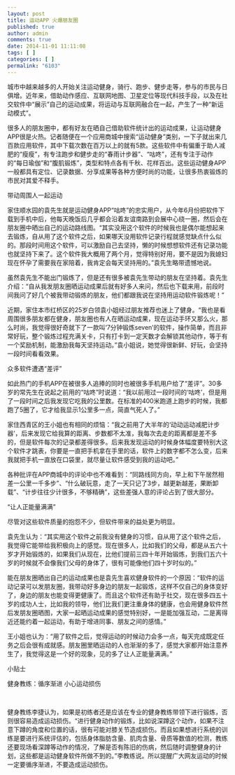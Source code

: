 ```yaml
---
layout: post
title: 运动APP 火爆朋友圈
published: true
author: admin
comments: true
date: 2014-11-01 11:11:08
tags: [ ]
categories: [ ]
permalink: "6103"
---
```

城市中越来越多的人开始关注运动健身，骑行、跑步、健步走等，参与的市民与日俱增。近年来，借助动作感应、互联网地图、卫星定位等现代科技手段，以及在社交软件中“展示”自己的运动成果，将运动与互联网融合在一起，产生了一种“新运动模式”。

很多人的朋友圈中，都有好友在晒自己借助软件统计出的运动成果，让运动健身APP很是火热。记者随便在一个应用商城中搜索“运动健身”类别，一下子就出来几百款应用软件，其中下载次数在百万以上的就有5款。这些软件中有偏重于助人减肥的“瘦瘦”，有专注跑步和健步走的“春雨计步器”、“咕咚”，还有专注于动作的“每日瑜伽”和“腹肌锻炼”，类型和特点各有千秋、花样百出。这些运动健身APP一般都具有定位、记录数据、分享成果等各种方便时尚的功能，让很多热衷锻炼的市民对其爱不释手。

带动周围人一起运动

家住顺水园的袁先生就是运动健身APP“咕咚”的忠实用户，从今年6月份把软件下载到手机中后，他每天晚饭后几乎都会沿着友谊南路到会展中心绕一圈，然后会在朋友圈中晒出自己的运动路线图。“其实没用这个软件的时候我也是偶尔能想起来去锻炼，自从用了这个软件之后，如果哪天没用软件记录行程就感觉缺点什么似的。那段时间用这个软件，可以激励自己去坚持，懒的时候想想软件还有记录功能也就坚持下来了。这个软件我大概用了两个月，觉得特别好用，要不是因为我媳妇现在怀孕了需要我在家陪着，我肯定会每天坚持用的。”袁先生略带遗憾地说。

虽然袁先生不能出门锻炼了，但是还有很多被袁先生带动的朋友在坚持着。袁先生介绍：“自从我发朋友圈晒运动成果后就有好多人来问，然后也下载来用，前段时间我问了好几个被我带动锻炼的朋友，他们都跟我说在坚持用运动软件锻炼呢！”

近期，家住本市红桥区的25岁白领袁小姐经过朋友推荐也迷上了健身。“我也是看周围很多朋友都在健身，朋友圈也有人在晒运动成果，现在运动手环又那么火，那么时尚，我觉得很好奇就下了一款叫‘7分钟锻炼seven’的软件，操作简单，而且非常好玩，整个锻炼过程充满关卡，只有打卡到一定天数才会解锁其他动作，等于有一个奖励机制，能激励我每天坚持运动。”袁小姐说，她觉得很新鲜、好玩，会坚持一段时间看看效果。

众多软件遭遇“差评”

如此热门的手机APP在被很多人追捧的同时也被很多手机用户给了“差评”。30多岁的常先生在说起之前用的“咕咚”时说道：“我以前用过一段时间的‘咕咚’，但是用了一段时间之后我发现它吃我的公里数。在标准的400米跑道上跑步的时候，我都跑了5圈了，它才给我显示1公里多一点，简直气死人了。”

家住西青区的王小姐也有相同的烦恼：“我之前用了大半年的‘动动运动减肥计步器’，后来发现它给我算的距离、步数都不太准，我每次去走的距离都是差不多的，但是软件每次的记录都差得很多。后来我发现运动的时候身体幅度要特别大这个软件才跳表，你要是一直把手机拿在手里的话，软件上的数字都不怎么变，后来我就把手机一直放在口袋里，就尽量让软件感受到我的运动吧。”

各种批评在APP商城中的评论中也不难看到：“同路线同方向，早上和下午居然相差一公里一千多步”、“什么破玩意，走了一天只记了3步，越更新越差，果断卸载”、“计步往往少计很多，不够精确”，这些差强人意的评论占到了很大部分。

“让人正能量满满”

尽管对这些软件质量的抱怨不少，但软件带来的益处更为明显。

袁先生认为：“其实用这个软件之前我没有健身的习惯，自从用了这个软件之后，我觉得它能带给我积极向上的感觉。现在很多人，比如我们的父母，都是从五六十岁才开始锻炼的，如果我们从现在，比他们提前三四十年开始锻炼，到我们五六十岁的时候就不会像我们父母的身体了，很有可能像他们四十岁时似的。”

能在朋友圈晒出自己的运动成果也是袁先生喜欢健身软件的一个原因：“软件的运动记录可以发朋友圈，我带动好多身边的朋友一起锻炼，这样不仅自己的身体变好了，身边的朋友也能变得更健康了。而且这个软件还有助于社交，现在很多四五十岁的成功人士，比如我的领导，他们比我们更注重身体的健康，也会用健身软件然后发朋友圈晒图，大家一起晒运动成果的感觉特别好，一是能加强互动，二是离得近还能约着一起运动，有助于增进同事、朋友之间的感情。”

王小姐也认为：“用了软件之后，觉得运动的时候动力会多一点，每天完成既定任务之后会很有成就感。朋友圈里晒运动的人也渐渐的多了，感觉大家都开始注意养生了，我觉得这是一个好的现象，见的多了让人正能量满满。”

小贴士

健身教练：循序渐进 小心运动损伤

&nbsp;

健身教练李捷认为，如果是初练者还是应该在专业的健身教练带领下进行锻炼，否则很容易造成运动损伤。“进行健身动作的锻炼，比如说深蹲这个动作，如果不注意下蹲的角度和位置的话，很有可能对膝关节造成损伤。而且如果想进行系统的训练是要进行系统评估的，包括身体脂肪含量、肌肉含量、骨质等数值的检测，教练还要现场看深蹲等动作的情况，了解是否有陈旧的伤病，然后随时调整健身的计划，这些都是运动健身软件所做不到的。”李教练说。所以提醒广大网友运动的时候一定要循序渐进，不要造成运动损伤。